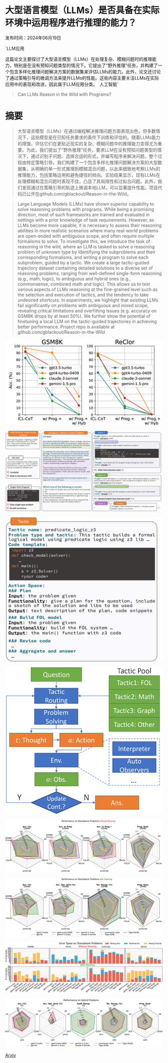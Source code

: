 # 大型语言模型（LLMs）是否具备在实际环境中运用程序进行推理的能力？

发布时间：2024年06月19日

`LLM应用

这篇论文主要探讨了大型语言模型（LLMs）在处理复杂、模糊问题时的推理能力，特别是在没有预知问题类型的情况下。它提出了“野外推理”任务，并构建了一个包含多样化推理问题解决方案的数据集来评估LLMs的能力。此外，论文还讨论了通过策略引导的微调方法来提升LLMs的性能。这些内容主要关注LLMs在实际应用中的表现和改进，因此属于LLM应用分类。` `人工智能`

> Can LLMs Reason in the Wild with Programs?

# 摘要

> 大型语言模型（LLMs）在通过编程解决推理问题方面表现出色，但多数情况下，这些模型是在已知任务要求的条件下训练和评估的。随着LLMs能力的增强，评估它们在更贴近现实的复杂、模糊问题中的推理能力变得尤为重要。为此，我们提出了“野外推理”任务，要求LLM在没有预知问题类型的情况下，通过识别子问题、选择合适的形式，并编写程序来解决问题，整个过程由特定策略引导。我们构建了一个包含多样化推理问题解决方案的大型数据集，从明确的单一形式推理到模糊混合问题，以此来细致地考察LLMs的推理能力，包括策略运用和避免捷径的倾向。实验结果显示，现有LLMs在处理模糊和混合问题时表现不佳，凸显了其局限性和过拟合问题。此外，我们发现通过在策略引导的轨迹上微调本地LLM，可以显著提升性能。项目代码已公开在github.com/gblackout/Reason-in-the-Wild。

> Large Language Models (LLMs) have shown superior capability to solve reasoning problems with programs. While being a promising direction, most of such frameworks are trained and evaluated in settings with a prior knowledge of task requirements. However, as LLMs become more capable, it is necessary to assess their reasoning abilities in more realistic scenarios where many real-world problems are open-ended with ambiguous scope, and often require multiple formalisms to solve. To investigate this, we introduce the task of reasoning in the wild, where an LLM is tasked to solve a reasoning problem of unknown type by identifying the subproblems and their corresponding formalisms, and writing a program to solve each subproblem, guided by a tactic. We create a large tactic-guided trajectory dataset containing detailed solutions to a diverse set of reasoning problems, ranging from well-defined single-form reasoning (e.g., math, logic), to ambiguous and hybrid ones (e.g., commonsense, combined math and logic). This allows us to test various aspects of LLMs reasoning at the fine-grained level such as the selection and execution of tactics, and the tendency to take undesired shortcuts. In experiments, we highlight that existing LLMs fail significantly on problems with ambiguous and mixed scope, revealing critical limitations and overfitting issues (e.g. accuracy on GSM8K drops by at least 50\%). We further show the potential of finetuning a local LLM on the tactic-guided trajectories in achieving better performance. Project repo is available at github.com/gblackout/Reason-in-the-Wild

![大型语言模型（LLMs）是否具备在实际环境中运用程序进行推理的能力？](../../../paper_images/2406.13764/x1.png)

![大型语言模型（LLMs）是否具备在实际环境中运用程序进行推理的能力？](../../../paper_images/2406.13764/x2.png)

![大型语言模型（LLMs）是否具备在实际环境中运用程序进行推理的能力？](../../../paper_images/2406.13764/x3.png)

![大型语言模型（LLMs）是否具备在实际环境中运用程序进行推理的能力？](../../../paper_images/2406.13764/x4.png)

![大型语言模型（LLMs）是否具备在实际环境中运用程序进行推理的能力？](../../../paper_images/2406.13764/x5.png)

![大型语言模型（LLMs）是否具备在实际环境中运用程序进行推理的能力？](../../../paper_images/2406.13764/x6.png)

![大型语言模型（LLMs）是否具备在实际环境中运用程序进行推理的能力？](../../../paper_images/2406.13764/x7.png)

![大型语言模型（LLMs）是否具备在实际环境中运用程序进行推理的能力？](../../../paper_images/2406.13764/x8.png)

[Arxiv](https://arxiv.org/abs/2406.13764)